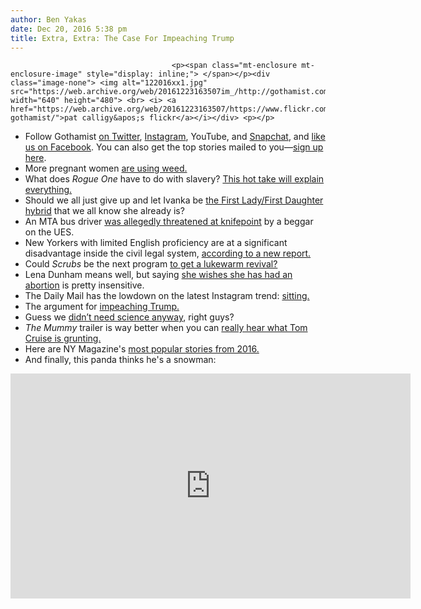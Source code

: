 ```yaml
---
author: Ben Yakas
date: Dec 20, 2016 5:38 pm
title: Extra, Extra: The Case For Impeaching Trump
---
```


	
										<p><span class="mt-enclosure mt-enclosure-image" style="display: inline;"> </span></p><div class="image-none"> <img alt="122016xx1.jpg" src="https://web.archive.org/web/20161223163507im_/http://gothamist.com/attachments/byakas/122016xx1.jpg" width="640" height="480"> <br> <i> <a href="https://web.archive.org/web/20161223163507/https://www.flickr.com/photos/137202152@N07/31617318982/in/pool-gothamist/">pat calligy&apos;s flickr</a></i></div> <p></p>

<ul>
	<li>Follow Gothamist <a href="https://web.archive.org/web/20161223163507/http://twitter.com/gothamist">on Twitter</a>, <a href="https://web.archive.org/web/20161223163507/https://instagram.com/gothamist/">Instagram</a>, <a https:="" www.youtube.com="" c="" gothamist?sub_confirmation="1&quot;">YouTube</a>, and <a href="https://web.archive.org/web/20161223163507/https://www.snapchat.com/add/gothamist">Snapchat</a>, and <a href="https://web.archive.org/web/20161223163507/http://www.facebook.com/pages/Gothamist/13927915491">like us on Facebook</a>.  You can also get the top stories mailed to you&#x2014;<a href="https://web.archive.org/web/20161223163507/http://eepurl.com/Mu4T">sign up here</a>.</li>
	<li>More pregnant women <a href="https://web.archive.org/web/20161223163507/http://motherboard.vice.com/read/more-pregnant-moms-are-smoking-weed-and-were-not-sure-what-that-means?utm_source=mbtwitter">are using weed.</a></li>
	<li>What does <em>Rogue One</em> have to do with slavery? <a href="https://web.archive.org/web/20161223163507/http://thefederalist.com/2016/12/20/rogue-one-backs-founders-approach-slavery/">This hot take will explain everything.</a></li>
	<li>Should we all just give up and let Ivanka be <a href="https://web.archive.org/web/20161223163507/http://www.politico.com/magazine/story/2016/12/let-ivanka-trump-be-first-lady-214537">the First Lady/First Daughter hybrid</a> that we all know she already is?</li>
	<li>An MTA bus driver <a href="https://web.archive.org/web/20161223163507/https://www.dnainfo.com/new-york/20161220/upper-east-side/bus-driver-robbery-knifepoint ">was allegedly threatened at knifepoint</a> by a beggar on the UES.</li>
	<li>New Yorkers with limited English proficiency are at a significant disadvantage inside the civil legal system, <a href="https://web.archive.org/web/20161223163507/http://www.politico.com/states/new-york/albany/story/2016/12/study-finds-local-state-courts-lacking-in-language-access-108216">according to a new report.</a></li>
	<li>Could <em>Scrubs</em> be the next program <a href="https://web.archive.org/web/20161223163507/http://screencrush.com/scrubs-revival-zach-braff-possibility/">to get a lukewarm revival?</a></li>
	<li>Lena Dunham means well, but saying <a href="https://web.archive.org/web/20161223163507/http://pagesix.com/2016/12/20/lena-dunham-i-never-had-an-abortion-but-wish-i-had/?_ga=1.173025635.112495035.1432131367">she wishes she has had an abortion</a> is pretty insensitive.</li>
	<li>The Daily Mail has the lowdown on the latest Instagram trend: <a href="https://web.archive.org/web/20161223163507/http://www.dailymail.co.uk/femail/article-4049752/Introducing-new-Instagram-pose-bikini-bloggers-loving.html">sitting.</a><a></a></li><a>
	</a><li><a>The argument for </a><a href="https://web.archive.org/web/20161223163507/http://nymag.com/daily/intelligencer/2016/12/the-case-for-donald-trumps-impeachability.html">impeaching Trump.</a></li>
	<li>Guess we <a href="https://web.archive.org/web/20161223163507/http://www.slate.com/blogs/bad_astronomy/2016/12/20/trump_omb_chief_pick_mick_mulvaney_questions_need_for_funding_science.html">didn&#x2019;t need science anyway</a>, right guys?</li>
	<li><em>The Mummy</em> trailer is way better when you can <a href="https://web.archive.org/web/20161223163507/http://www.theverge.com/2016/12/20/14021586/tom-cruise-mummy-trailer-broken-sound">really hear what Tom Cruise is grunting. </a></li>
	<li>Here are NY Magazine&apos;s <a href="https://web.archive.org/web/20161223163507/http://nymag.com/daily/intelligencer/2016/12/new-yorks-20-most-popular-stories-in-2016.html?mid=twitter_nymag">most popular stories from 2016. </a></li>
	<li>And finally, this panda thinks he&apos;s a snowman:</li>
</ul>

<p><iframe width="640" height="360" src="https://web.archive.org/web/20161223163507if_/https://www.youtube.com/embed/iIAO4Htzn8M" frameborder="0" allowfullscreen></iframe></p>					
										
									
				